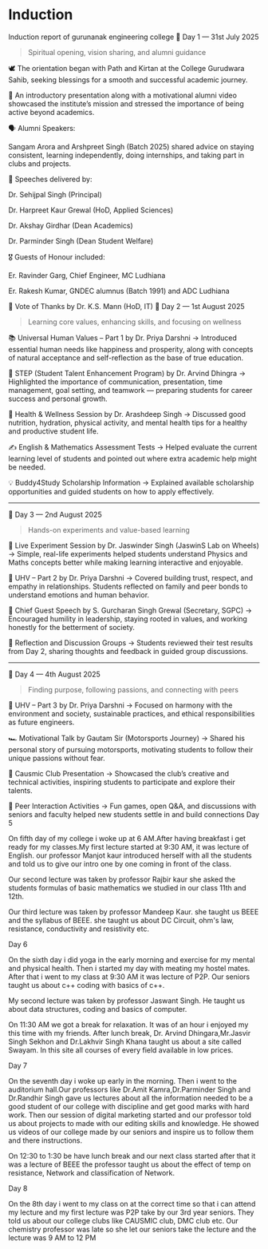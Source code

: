 # Induction
Induction report of gurunanak engineering college
📍 Day 1 — 31st July 2025

> Spiritual opening, vision sharing, and alumni guidance



🕊️ The orientation began with Path and Kirtan at the College Gurudwara Sahib, seeking blessings for a smooth and successful academic journey.

🎥 An introductory presentation along with a motivational alumni video showcased the institute’s mission and stressed the importance of being active beyond academics.

🗣️ Alumni Speakers:

Sangam Arora and Arshpreet Singh (Batch 2025) shared advice on staying consistent, learning independently, doing internships, and taking part in clubs and projects.


👥 Speeches delivered by:

Dr. Sehijpal Singh (Principal)

Dr. Harpreet Kaur Grewal (HoD, Applied Sciences)

Dr. Akshay Girdhar (Dean Academics)

Dr. Parminder Singh (Dean Student Welfare)


🎖️ Guests of Honour included:

Er. Ravinder Garg, Chief Engineer, MC Ludhiana

Er. Rakesh Kumar, GNDEC alumnus (Batch 1991) and ADC Ludhiana


🎤 Vote of Thanks by Dr. K.S. Mann (HoD, IT)
📍 Day 2 — 1st August 2025

> Learning core values, enhancing skills, and focusing on wellness



📚 Universal Human Values – Part 1 by Dr. Priya Darshni
→ Introduced essential human needs like happiness and prosperity, along with concepts of natural acceptance and self-reflection as the base of true education.

🎯 STEP (Student Talent Enhancement Program) by Dr. Arvind Dhingra
→ Highlighted the importance of communication, presentation, time management, goal setting, and teamwork — preparing students for career success and personal growth.

🥗 Health & Wellness Session by Dr. Arashdeep Singh
→ Discussed good nutrition, hydration, physical activity, and mental health tips for a healthy and productive student life.

✍️ English & Mathematics Assessment Tests
→ Helped evaluate the current learning level of students and pointed out where extra academic help might be needed.

💡 Buddy4Study Scholarship Information
→ Explained available scholarship opportunities and guided students on how to apply effectively.



---

📍 Day 3 — 2nd August 2025

> Hands-on experiments and value-based learning



🧪 Live Experiment Session by Dr. Jaswinder Singh (JaswinS Lab on Wheels)
→ Simple, real-life experiments helped students understand Physics and Maths concepts better while making learning interactive and enjoyable.

🧠 UHV – Part 2 by Dr. Priya Darshni
→ Covered building trust, respect, and empathy in relationships. Students reflected on family and peer bonds to understand emotions and human behavior.

🧓 Chief Guest Speech by S. Gurcharan Singh Grewal (Secretary, SGPC)
→ Encouraged humility in leadership, staying rooted in values, and working honestly for the betterment of society.

🔁 Reflection and Discussion Groups
→ Students reviewed their test results from Day 2, sharing thoughts and feedback in guided group discussions.



---

📍 Day 4 — 4th August 2025

> Finding purpose, following passions, and connecting with peers



🌿 UHV – Part 3 by Dr. Priya Darshni
→ Focused on harmony with the environment and society, sustainable practices, and ethical responsibilities as future engineers.

🏎️ Motivational Talk by Gautam Sir (Motorsports Journey)
→ Shared his personal story of pursuing motorsports, motivating students to follow their unique passions without fear.

🎨 Causmic Club Presentation
→ Showcased the club’s creative and technical activities, inspiring students to participate and explore their talents.

🤝 Peer Interaction Activities
→ Fun games, open Q&A, and discussions with seniors and faculty helped new students settle in and build connections
Day 5

On fifth day of my college i woke up
at 6 AM.After having breakfast i
get ready for my classes.My first lecture started at 9:30 AM, it was
lecture of English. our professor 
Manjot kaur introduced herself 
with all the students and told us 
to give our intro one by one 
coming in front of the class.

Our second lecture was taken by professor Rajbir kaur she asked 
the students formulas of basic mathematics we studied in our class 
11th and 12th.

Our third lecture was taken by professor Mandeep Kaur. she taught 
us BEEE and the syllabus of BEEE.
she taught us about DC Circuit,
ohm's law, resistance, conductivity and resistivity etc. 

Day 6

On the sixth day i did yoga in the early morning and  exercise for my mental and physical health. Then i 
started my day with meating my hostel mates. After that i went to my class at 9:30 AM it was lecture of P2P. Our seniors taught us about c++ coding with basics of 
c++. 

My second lecture was taken by professor Jaswant Singh. He taught us about data structures, coding and basics of computer.

On 11:30 AM we got a break for relaxation. It was of an hour 
i enjoyed my this time with my friends. After lunch break, Dr.
Arvind Dhingara,Mr.Jasvir Singh Sekhon and Dr.Lakhvir Singh Khana
taught us about a site called Swayam. In this site all courses 
of every field available in low prices. 

Day 7

On the seventh day i woke up early in the morning. Then i went to the auditorium hall.Our professors like Dr.Amit Kamra,Dr.Parminder 
Singh and Dr.Randhir Singh gave us lectures about all the information 
needed to be a good student of 
our college with discipline and get good marks with hard work.
Then our session of digital marketing started and our professor told us about projects
to made with our editing skills 
and knowledge. He showed us videos of our college made by our seniors
and inspire us to follow them and there instructions.

On 12:30 to 1:30 be have lunch break and our next class started after that it was a lecture of
BEEE the professor taught us about the effect of temp on resistance,
Network and classification of Network.

Day 8

On the 8th day i went to my class on at the correct time so that i can attend my lecture and my first lecture was P2P take by our 3rd year seniors. They told us about our college clubs like CAUSMIC club, DMC club etc. Our chemistry   professor was late so she let our seniors take the lecture and the lecture was 9 AM to 12 PM
